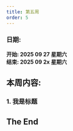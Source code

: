 ```yaml
---
title: 第五周
order: 5
---
```


### 日期:
**开始: 2025 09 27 星期六**  
**结束: 2025 09 2x 星期六**  

## 本周内容:

### 1. 我是标题

## The End